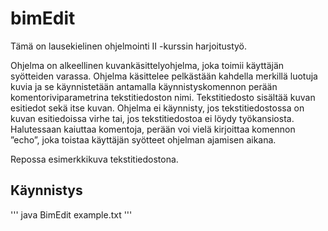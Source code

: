 # bimEdit

Tämä on lausekielinen ohjelmointi II -kurssin harjoitustyö.

Ohjelma on alkeellinen kuvankäsittelyohjelma, joka toimii käyttäjän syötteiden varassa.
Ohjelma käsittelee pelkästään kahdella merkillä luotuja kuvia ja se käynnistetään antamalla 
käynnistyskomennon perään komentoriviparametrina tekstitiedoston nimi. Tekstitiedosto
sisältää kuvan esitiedot sekä itse kuvan. Ohjelma ei käynnisty, jos tekstitiedostossa on
kuvan esitiedoissa virhe tai, jos tekstitiedostoa ei löydy työkansiosta. 
Halutessaan kaiuttaa komentoja, perään voi vielä kirjoittaa komennon ”echo”, joka 
toistaa käyttäjän syötteet ohjelman ajamisen aikana.

Repossa esimerkkikuva tekstitiedostona.

## Käynnistys

'''
java BimEdit example.txt
'''
